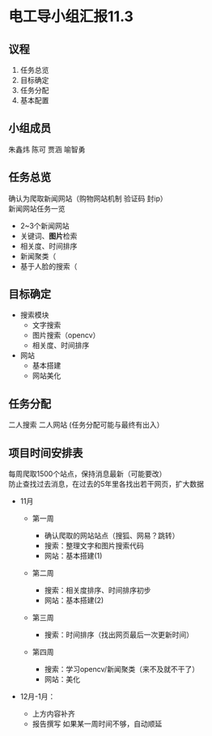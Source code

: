 # 电工导小组汇报11.3

## 议程
1. 任务总览
2. 目标确定
3. 任务分配
4. 基本配置

## 小组成员
朱鑫炜 陈可 贾涵 喻智勇
## 任务总览
确认为爬取新闻网站（购物网站机制 验证码 封ip）\
新闻网站任务一览
- 2~3个新闻网站
- 关键词、**图片**检索
- 相关度、时间排序
- 新闻聚类（
- 基于人脸的搜索（

## 目标确定
- 搜索模块
  + 文字搜索
  + 图片搜索（opencv）
  + 相关度、时间排序
- 网站
  + 基本搭建
  + 网站美化

## 任务分配
<!-- - 朱鑫炜：搜索
- 陈可：搜索
- 贾涵：网站
- 喻智勇：网站\ -->
二人搜索 二人网站
(任务分配可能与最终有出入）

## 项目时间安排表
每周爬取1500个站点，保持消息最新（可能要改）\
防止查找过去消息，在过去的5年里各找出若干网页，扩大数据
- 11月 
  + 第一周 
    + 确认爬取的网站站点（搜狐、网易？跳转）
    + 搜索：整理文字和图片搜索代码
    + 网站：基本搭建(1)

  + 第二周
    + 搜索：相关度排序、时间排序初步
    + 网站：基本搭建(2) 
  + 第三周
    + 搜索：时间排序（找出网页最后一次更新时间）
  + 第四周
    + 搜索：学习opencv/新闻聚类（来不及就不干了）
    + 网站：美化
  
- 12月-1月：
  <!-- + 最终冲刺 -->
  + 上方内容补齐
  + 报告撰写
如果某一周时间不够，自动顺延
